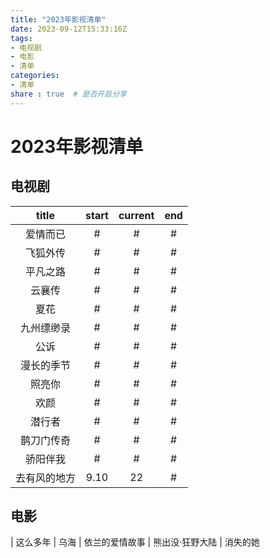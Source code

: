 ```yaml
---
title: "2023年影视清单"
date: 2023-09-12T15:33:16Z
tags:
- 电视剧
- 电影
- 清单
categories:
- 清单
share : true  # 是否开启分享
---
```


# 2023年影视清单

## 电视剧

| title|       start  |current|  end  |
| :----:          | :---: | :---: | :---: |
| 爱情而已      |   #   |  #   |   #  |
| 飞狐外传      |   #   |  #   |   #  |
| 平凡之路      |   #   |  #   |   #  |
| 云襄传        |   #   |  #   |   #  |
| 夏花           |   #   |  #   |   #  |
| 九州缥缈录    |   #   |  #   |   #  |
| 公诉           |   #   |  #   |   #  |
| 漫长的季节    |   #   |  #   |   #  |
| 照亮你         |   #   |  #   |   #  |
| 欢颜            |   #   |  #   |   #  |
| 潜行者         |   #   |  #   |   #  |
| 鹊刀门传奇    |   #   |  #   |   #  |
| 骄阳伴我       |   #   |  #   |   #  |
| 去有风的地方  |   9.10   |  22   |   #  |



## 电影


| 这么多年
| 乌海
| 依兰的爱情故事
| 熊出没·狂野大陆
| 消失的她
​